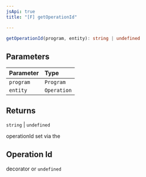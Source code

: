 ```yaml
---
jsApi: true
title: "[F] getOperationId"

---
```

```ts
getOperationId(program, entity): string | undefined
```

## Parameters

| Parameter | Type |
| :------ | :------ |
| `program` | `Program` |
| `entity` | `Operation` |

## Returns

`string` \| `undefined`

operationId set via the

## Operation Id

decorator or `undefined`
